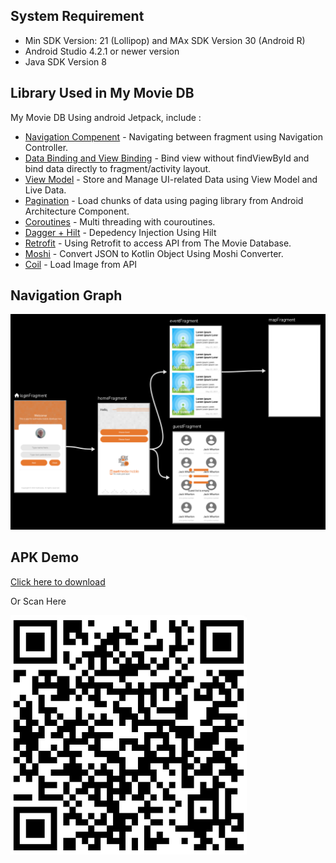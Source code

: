 ## System Requirement
* Min SDK Version: 21 (Lollipop) and MAx SDK Version 30 (Android R)
* Android Studio 4.2.1 or newer version
* Java SDK Version 8


## Library Used in My Movie DB
My Movie DB Using android Jetpack, include :
* [Navigation Compenent](https://developer.android.com/guide/navigation) - Navigating between fragment using Navigation Controller.
* [Data Binding and View Binding](https://developer.android.com/topic/libraries/view-binding) - Bind view without findViewById and bind data directly to fragment/activity layout.
* [View Model](https://developer.android.com/topic/libraries/architecture/viewmodel) - Store and Manage UI-related Data using View Model and Live Data.
* [Pagination](https://developer.android.com/topic/libraries/architecture/paging) - Load chunks of data using paging library from Android Architecture Component.
* [Coroutines](https://developer.android.com/topic/libraries/architecture/coroutines) - Multi threading with couroutines.
* [Dagger + Hilt](https://developer.android.com/training/dependency-injection/hilt-android) - Depedency Injection Using Hilt
* [Retrofit](https://square.github.io/retrofit/) - Using Retrofit to access API from The Movie Database.
* [Moshi](https://github.com/square/moshi) - Convert JSON to Kotlin Object Using Moshi Converter.
* [Coil](https://github.com/coil-kt/coil) - Load Image from API

## Navigation Graph
![Navigation Graph](/image/main_navigation_update.png)


## APK Demo
[Click here to download](https://drive.google.com/file/d/1D7oDVZJHtZFWOkGUcUyBUa9uILrseEbC/view?usp=sharing)

Or Scan Here

![APK here.](/image/suitevent_barcode.png)